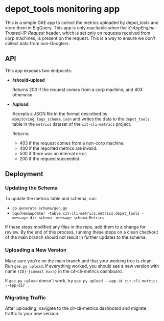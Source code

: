 # depot\_tools monitoring app
This is a simple GAE app to collect the metrics uploaded by depot\_tools and
store them in BigQuery.
This app is only reachable when the *X-AppEngine-Trusted-IP-Request* header,
which is set only on requests received from corp machines, is present on the
request. This is a way to ensure we don't collect data from non-Googlers.

## API
This app exposes two endpoints:
- **/should-upload**

  Returns 200 if the request comes from a corp machine, and 403 otherwise.
- **/upload**

  Accepts a JSON file in the format described by `monitoring_logs_schema.json`
  and writes the data to the `depot_tools` table in the `metrics` dataset of the
  `cit-cli-metrics` project.

  Returns:
  - 403 if the request comes from a non-corp machine.
  - 400 if the reported metrics are invalid.
  - 500 if there was an internal error.
  - 200 if the request succeeded.

## Deployment
### Updating the Schema
To update the metrics table and schema, run:
- `go generate schema/gen.go`
- `bqschemaupdater -table cit-cli-metrics.metrics.depot_tools -message-dir
  schema -message schema.Metrics`

If these steps modified any files in the repo, add them to a change for review.
By the end of this process, running these steps on a clean checkout of the main
branch should not result in further updates to the schema.

### Uploading a New Version
Make sure you're on the main branch and that your working tree is clean. Run
`gae.py upload`. If everything worked, you should see a new version with name
`{ID}-{commit hash}` in the cit-cli-metrics dashboard.

If `gae.py upload` doesn't work, try `gae.py upload --app-id cit-cli-metrics
--app-dir .`

### Migrating Traffic
After uploading, navigate to the cit-cli-metrics dashboard and migrate traffic
to your new version.
